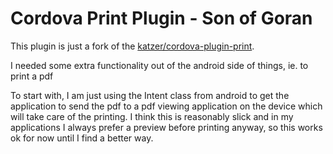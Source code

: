 Cordova Print Plugin - Son of Goran
====================

This plugin is just a fork of the <a href="https://github.com/katzer/cordova-plugin-printer">katzer/cordova-plugin-print</a>.

I needed some extra functionality out of the android side of things, ie. to print a pdf

To start with, I am just using the Intent class from android to get the application to send the pdf to a pdf viewing application on the device which will take care of the printing.  I think this is reasonably slick and in my applications I always prefer a preview before printing anyway, so this works ok for now until I find a better way.
